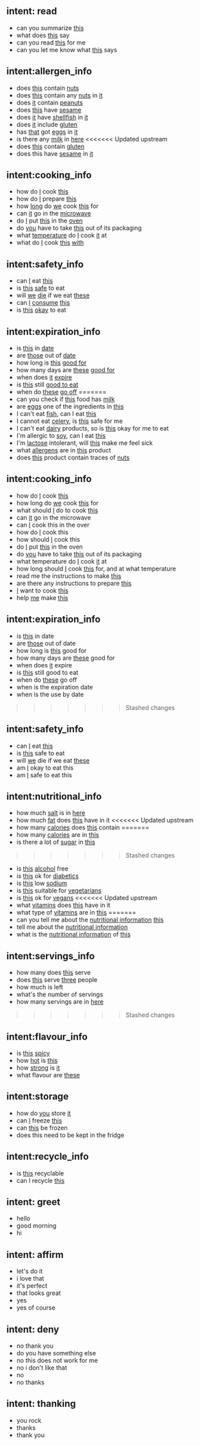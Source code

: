 ## intent: read
- can you summarize [this](designator)
- what does [this](designator) say
- can you read [this](designator) for me
- can you let me know what [this](designator) says

## intent:allergen_info
- does [this](designator) contain [nuts](allergen)
- does [this](designator) contain any [nuts](allergen) in [it](designator)
- does [it](designator) contain [peanuts](allergen) 
- does [this](designator) have [sesame](allergen)
- does [it](designator) have [shellfish](allergen) in [it](designator)
- does [it](designator) include [gluten](allergen)
- has [that](designator) got [eggs](allergen) in [it](designator)
- is there any [milk](allergen) in [here](designator)
<<<<<<< Updated upstream
- does [this](designator) contain [gluten](allergen) 
- does this have [sesame](allegen) in [it](designator)

## intent:cooking_info
- how do [I](user) cook [this](designator)
- how do [I](user) prepare [this](designator)
- how [long](data) do [we](user) cook [this](designator) for
- can [it](designator) go in the [microwave](appliance)
- do [I](user) put [this](designator) in the [oven](appliance)
- do [you](user) have to take [this](designator) out of its packaging
- what [temperature](data) do [I](user) cook [it](designator) at
- what do [I](user) cook [this](designator) [with](appliance)

## intent:safety_info
- can [I](user) eat [this](designator)
- is [this](designator) [safe](safety) to eat
- will [we](user) [die](safety) if we eat [these](designator)
- can [I](user) [consume](safety) [this](designator)
- is [this](designator) [okay](safety) to eat

## intent:expiration_info
- is [this](designator) in [date](date)
- are [those](designator) out of [date](date)
- how long is [this](desingator) [good for](date)
- how many days are [these](designator) [good for](date)
- when does [it](designator) [expire](date)
- is [this](designator) still [good to eat](date)
- when do [these](designator) [go off](date)
=======
- can you check if [this](designator) food has [milk](allergen)
- are [eggs](allergen) one of the ingredients in [this](designator)
- I can't eat [fish](allergen), can I eat [this](designator)
- I cannot eat [celery](allergen), is [this](designator) safe for me
- I can't eat [dairy](allergen) products, so is [this](designator) okay for me to eat 
- I'm allergic to [soy](allergen), can I eat [this](designator)
- I'm [lactose](allergen) intolerant, will [this](designator) make me feel sick
- what [allergens](allergen) are in [this](designator) product
- does [this](designator) product contain traces of [nuts](allergen)

## intent:cooking_info
- how do [I](user) cook [this](designator)
- how long do [we](user) cook [this](designator) for
- what should [I](user) do to cook [this](designator)
- can [it](designator) go in the microwave
- can [I](user) cook this in the over
- how do [I](user) cook this
- how should [I](user) cook this
- do [I](user) put [this](designator) in the oven
- do [you](user) have to take [this](designator) out of its packaging
- what temperature do [I](user) cook [it](designator) at
- how long should [I](user) cook [this](designator) for, and at what temperature
- read me the instructions to make [this](designator)
- are there any instructions to prepare [this](designator)
- [I](user) want to cook [this](designator)
- help [me](user) make [this](designator)

## intent:expiration_info
- is [this](designator) in date
- are [those](designator) out of date
- how long is [this](desingator) good for
- how many days are [these](designator) good for
- when does [it](designator) expire
- is [this](designator) still good to eat
- when do [these](designator) go off
- when is the expiration date
- when is the use by date
>>>>>>> Stashed changes

## intent:safety_info
- can [I](user) eat [this](designator)
- is [this](designator) safe to eat
- will [we](user) die if we eat [these](designator)
- am [I](user) okay to eat this
- am [I](user) safe to eat this

## intent:nutritional_info
- how much [salt](nutri) is in [here](designator)
- how much [fat](nutri) does [this](designator) have in it
<<<<<<< Updated upstream
- how many [calories](nutri) does [this](designator) contain
=======
- how many [calories](nutri) are in [this](designator)
- is there a lot of [sugar](nutri) in [this](designator)
>>>>>>> Stashed changes
- is [this](designator) [alcohol](nutri) free
- is [this](designator) ok for [diabetics](user)
- is [this](designator) low [sodium](nutri)
- is [this](designator) suitable for [vegetarians](user)
- is [this](designator) ok for [vegans](user)
<<<<<<< Updated upstream
- what [vitamins](nutri) does [this](designator) have in it
- what type of [vitamins](nutri) are in [this](designator)
=======
- can you tell me about the [nutritional information](nutri) [this](designator) 
- tell me about the [nutritional information](nutri)
- what is the [nutritional information](nutri) of [this](designator) 

## intent:servings_info
- how many does [this](designator) serve
- does [this](designator) serve [three](desired_servings) people
- how much is left
- what's the number of servings
- how many servings are in [here](designator)
>>>>>>> Stashed changes

## intent:flavour_info
- is [this](designator) [spicy](flavour)
- how [hot](flavour) is [this](designator)
- how [strong](flavour) is [it](designator)
- what flavour are [these](designator)

## intent:storage
- how do [you](user) store [it](designator)
- can [I](user) freeze [this](designator)
- can [this](designator) be frozen
- does this need to be kept in the fridge

## intent:recycle_info
- is [this](designator) recyclable
- can I recycle [this](designator)

## intent: greet
- hello
- good morning
- hi

## intent: affirm
- let's do it
- i love that
- it's perfect
- that looks great
- yes
- yes of course

## intent: deny 
 - no thank you
- do you have something else
- no this does not work for me
- no i don't like that
- no
- no thanks

## intent: thanking
- you rock
- thanks
- thank you